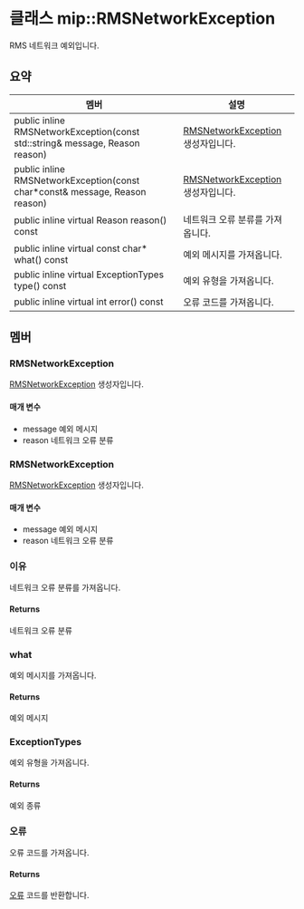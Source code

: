 # <a name="class-miprmsnetworkexception"></a>클래스 mip::RMSNetworkException 
RMS 네트워크 예외입니다.
  
## <a name="summary"></a>요약
 멤버                        | 설명                                
--------------------------------|---------------------------------------------
public inline RMSNetworkException(const std::string& message, Reason reason)  |  [RMSNetworkException](#classmip_1_1_r_m_s_network_exception) 생성자입니다.
public inline RMSNetworkException(const char*const& message, Reason reason)  |  [RMSNetworkException](#classmip_1_1_r_m_s_network_exception) 생성자입니다.
public inline virtual Reason reason() const  |  네트워크 오류 분류를 가져옵니다.
public inline virtual const char* what() const  |  예외 메시지를 가져옵니다.
public inline virtual ExceptionTypes type() const  |  예외 유형을 가져옵니다.
public inline virtual int error() const  |  오류 코드를 가져옵니다.
  
## <a name="members"></a>멤버
  
### <a name="rmsnetworkexception"></a>RMSNetworkException
[RMSNetworkException](#classmip_1_1_r_m_s_network_exception) 생성자입니다.
  
#### <a name="parameters"></a>매개 변수
* message 예외 메시지 
* reason 네트워크 오류 분류
  
### <a name="rmsnetworkexception"></a>RMSNetworkException
[RMSNetworkException](#classmip_1_1_r_m_s_network_exception) 생성자입니다.
  
#### <a name="parameters"></a>매개 변수
* message 예외 메시지 
* reason 네트워크 오류 분류
  
### <a name="reason"></a>이유
네트워크 오류 분류를 가져옵니다.
  
#### <a name="returns"></a>Returns
네트워크 오류 분류
  
### <a name="what"></a>what
예외 메시지를 가져옵니다.
  
#### <a name="returns"></a>Returns
예외 메시지
  
### <a name="exceptiontypes"></a>ExceptionTypes
예외 유형을 가져옵니다.
  
#### <a name="returns"></a>Returns
예외 종류
  
### <a name="error"></a>오류
오류 코드를 가져옵니다.
  
#### <a name="returns"></a>Returns
[오류](#classmip_1_1_error) 코드를 반환합니다.